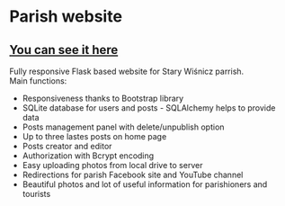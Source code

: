 # Parish website #

## [You can see it here](https://www.starywisnicz.pl/ "Parafia Stary Wiśnicz") ##

Fully responsive Flask based website for Stary Wiśnicz parrish.  
Main functions:  
* Responsiveness thanks to Bootstrap library
* SQLite database for users and posts - SQLAlchemy helps to provide data
* Posts management panel with delete/unpublish option
* Up to three lastes posts on home page
* Posts creator and editor
* Authorization with Bcrypt encoding
* Easy uploading photos from local drive to server
* Redirections for parish Facebook site and YouTube channel
* Beautiful photos and lot of useful information for parishioners and tourists

